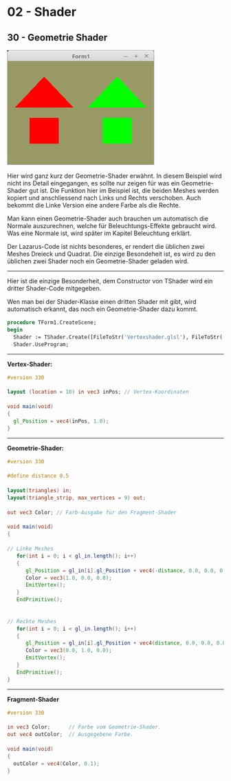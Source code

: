 # 02 - Shader
## 30 - Geometrie Shader

![image.png](image.png)

Hier wird ganz kurz der Geometrie-Shader erwähnt.
In diesem Beispiel wird nicht ins Detail eingegangen, es sollte nur zeigen für was ein Geometrie-Shader gut ist.
Die Funktion hier im Beispiel ist, die beiden Meshes werden kopiert und anschliessend nach Links und Rechts verschoben.
Auch bekommt die Linke Version eine andere Farbe als die Rechte.

Man kann einen Geometrie-Shader auch brauchen um automatisch die Normale auszurechnen, welche für Beleuchtungs-Effekte gebraucht wird.
Was eine Normale ist, wird später im Kapitel Beleuchtung erklärt.

Der Lazarus-Code ist nichts besonderes, er rendert die üblichen zwei Meshes Dreieck und Quadrat.
Die einzige Besondeheit ist, es wird zu den üblichen zwei Shader noch ein Geometrie-Shader geladen wird.

---
Hier ist die einzige Besonderheit, dem Constructor von TShader wird ein dritter Shader-Code mitgegeben.

Wen man bei der Shader-Klasse einen dritten Shader mit gibt, wird automatisch erkannt, das noch ein Geometrie-Shader dazu kommt.

```pascal
procedure TForm1.CreateScene;
begin
  Shader := TShader.Create([FileToStr('Vertexshader.glsl'), FileToStr('Geometrieshader.glsl'), FileToStr('Fragmentshader.glsl')]);
  Shader.UseProgram;
```


---
**Vertex-Shader:**

```glsl
#version 330

layout (location = 10) in vec3 inPos; // Vertex-Koordinaten
 
void main(void)
{
  gl_Position = vec4(inPos, 1.0);
}

```


---
**Geometrie-Shader:**

```glsl
#version 330

#define distance 0.5

layout(triangles) in;
layout(triangle_strip, max_vertices = 9) out;

out vec3 Color; // Farb-Ausgabe für den Fragment-Shader 

void main(void)
{

// Linke Meshes
   for(int i = 0; i < gl_in.length(); i++)
   {
      gl_Position = gl_in[i].gl_Position + vec4(-distance, 0.0, 0.0, 0.0); // nach Links verschieben
      Color = vec3(1.0, 0.0, 0.0);                                         // Links Rot
      EmitVertex();
   }
   EndPrimitive();


// Rechte Meshes
   for(int i = 0; i < gl_in.length(); i++)
   {
      gl_Position = gl_in[i].gl_Position + vec4(distance, 0.0, 0.0, 0.0);  // nach Rechts verschieben
      Color = vec3(0.0, 1.0, 0.0);                                         // Rechts Grün
      EmitVertex();
   }
   EndPrimitive();
}

```


---
**Fragment-Shader**

```glsl
#version 330

in vec3 Color;      // Farbe vom Geometrie-Shader.
out vec4 outColor;  // Ausgegebene Farbe.

void main(void)
{
  outColor = vec4(Color, 0.1);
}

```


